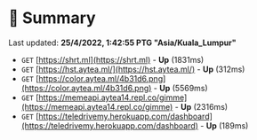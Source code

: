 # 📖 Summary
Last updated: **25/4/2022, 1:42:55 PTG "Asia/Kuala_Lumpur"**

- `GET` [https://shrt.ml](https://shrt.ml) - **Up** (1831ms)
- `GET` [https://hst.aytea.ml/](https://hst.aytea.ml/) - **Up** (312ms)
- `GET` [https://color.aytea.ml/4b31d6.png](https://color.aytea.ml/4b31d6.png) - **Up** (5569ms)
- `GET` [https://memeapi.aytea14.repl.co/gimme](https://memeapi.aytea14.repl.co/gimme) - **Up** (2316ms)
- `GET` [https://teledrivemy.herokuapp.com/dashboard](https://teledrivemy.herokuapp.com/dashboard) - **Up** (189ms)
